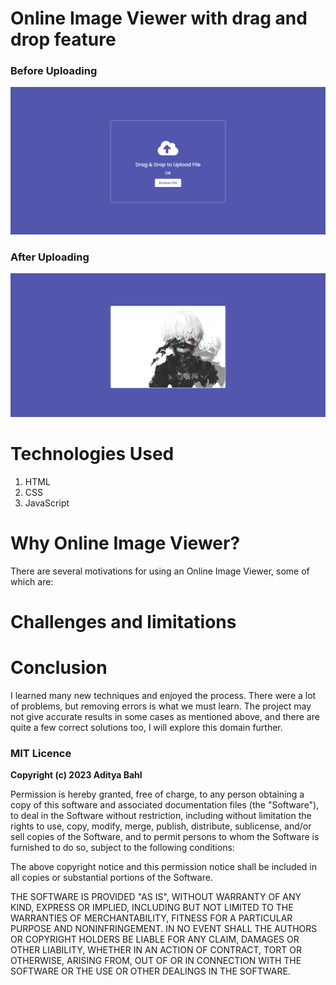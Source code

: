 # Online Image Viewer with drag and drop feature

### Before Uploading

![image1](https://github.com/AdityaBahl/Online-Image-Viewer/blob/main/sample1.png)

### After Uploading

![image2](https://github.com/AdityaBahl/Online-Image-Viewer/blob/main/sample2.png)

# Technologies Used

1. HTML
2. CSS
3. JavaScript

# Why Online Image Viewer?

There are several motivations for using an Online Image Viewer, some of which are:

# Challenges and limitations

# Conclusion

I learned many new techniques and enjoyed the process. There were a lot of problems, but
removing errors is what we must learn. The project may not give accurate results in some cases as
mentioned above, and there are quite a few correct solutions too, I will explore this domain further.

### MIT Licence

**Copyright (c) 2023 Aditya Bahl**

Permission is hereby granted, free of charge, to any person obtaining a copy of this software and associated documentation files (the "Software"), to deal in the Software without restriction, including without limitation the rights to use, copy, modify, merge, publish, distribute, sublicense, and/or sell copies of the Software, and to permit persons to whom the Software is furnished to do so, subject to the following conditions:

The above copyright notice and this permission notice shall be included in all copies or substantial portions of the Software.

THE SOFTWARE IS PROVIDED "AS IS", WITHOUT WARRANTY OF ANY KIND, EXPRESS OR IMPLIED, INCLUDING BUT NOT LIMITED TO THE WARRANTIES OF MERCHANTABILITY, FITNESS FOR A PARTICULAR PURPOSE AND NONINFRINGEMENT. IN NO EVENT SHALL THE AUTHORS OR COPYRIGHT HOLDERS BE LIABLE FOR ANY CLAIM, DAMAGES OR OTHER LIABILITY, WHETHER IN AN ACTION OF CONTRACT, TORT OR OTHERWISE, ARISING FROM, OUT OF OR IN CONNECTION WITH THE SOFTWARE OR THE USE OR OTHER DEALINGS IN THE SOFTWARE.
